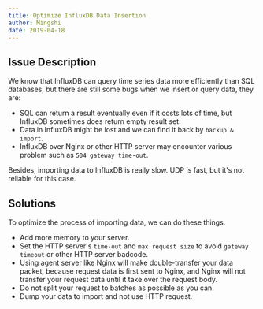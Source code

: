 ```yaml
---
title: Optimize InfluxDB Data Insertion
author: Mingshi
date: 2019-04-18
---
```


## Issue Description

We know that InfluxDB can query time series data more efficiently than SQL databases, but there are still some bugs when we insert or query data, they are:

- SQL can return a result eventually even if it costs lots of time, but InfluxDB sometimes does return empty result set.
- Data in InfluxDB might be lost and we can find it back by `backup & import`.
- InfluxDB over Nginx or other HTTP server may encounter various problem such as `504 gateway time-out`.

Besides, importing data to InfluxDB is really slow. UDP is fast, but it's not reliable for this case.

## Solutions

To optimize the process of importing data, we can do these things.

- Add more memory to your server.
- Set the HTTP server's `time-out` and `max request size` to avoid `gateway timeout` or other HTTP server badcode.
- Using agent server like Nginx will make double-transfer your data packet, because request data is first sent to Nginx, and Nginx will not transfer your request data until it take over the request body.
- Do not split your request to batches as possible as you can.
- Dump your data to import and not use HTTP request.

